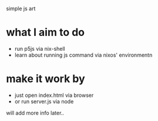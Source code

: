 simple js art

# what I aim to do 
- run p5js via nix-shell
- learn about running js command via nixos' environmentn

# make it work by 
- just open index.html via browser
- or run server.js via node

will add more info later..
